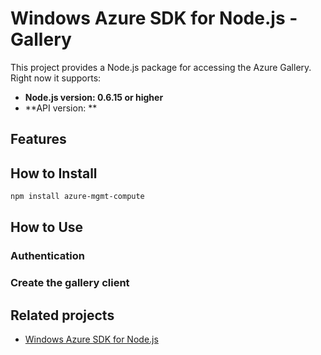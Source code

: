 # Windows Azure SDK for Node.js - Gallery

This project provides a Node.js package for accessing the Azure Gallery. Right now it supports:
- **Node.js version: 0.6.15 or higher**
- **API version: **

## Features


## How to Install

```bash
npm install azure-mgmt-compute
```

## How to Use

### Authentication

### Create the gallery client

## Related projects

- [Windows Azure SDK for Node.js](https://github.com/WindowsAzure/azure-sdk-for-node)
